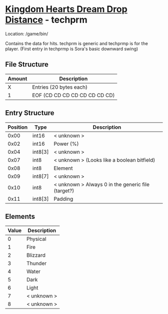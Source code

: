 # [Kingdom Hearts Dream Drop Distance](../index.md) - techprm

Location: /game/bin/

Contains the data for hits. techprm is generic and techprmp is for the player. (First entry in techprmp is Sora's basic downward swing)

## File Structure

| Amount | Description                   |
| ------ | ----------------------------- |
| X      | Entries (20 bytes each)       |
| 1      | EOF (CD CD CD CD CD CD CD CD) |

## Entry Structure

| Position | Type    | Description                                        |
| -------- | ------- | -------------------------------------------------- |
| 0x00     | int16   | < unknown >                                        |
| 0x02     | int16   | Power (%)                                          |
| 0x04     | int8[3] | < unknown >                                        |
| 0x07     | int8    | < unknown > (Looks like a boolean bitfield)        |
| 0x08     | int8    | Element                                            |
| 0x09     | int8[7] | < unknown >                                        |
| 0x10     | int8    | < unknown > Always 0 in the generic file (target?) |
| 0x11     | int8[3] | Padding                                            |

## Elements

| Value | Description |
| ----- | ----------- |
| 0     | Physical    |
| 1     | Fire        |
| 2     | Blizzard    |
| 3     | Thunder     |
| 4     | Water       |
| 5     | Dark        |
| 6     | Light       |
| 7     | < unknown > |
| 8     | < unknown > |